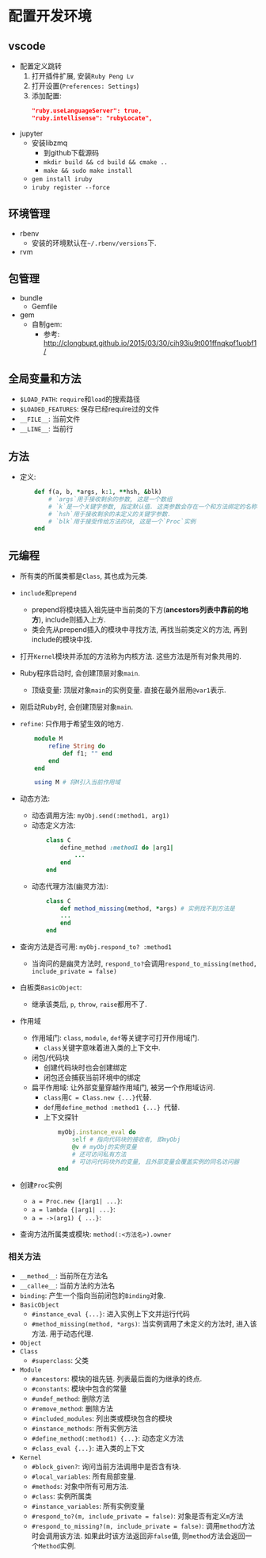 # 配置开发环境
## vscode
* 配置定义跳转
    1. 打开插件扩展, 安装`Ruby Peng Lv`
    2. 打开设置(`Preferences: Settings`)
    3. 添加配置: 
        ```json
        "ruby.useLanguageServer": true, 
        "ruby.intellisense": "rubyLocate", 
        ```
* jupyter
    * 安装libzmq
        * 到github下载源码
        * `mkdir build && cd build && cmake ..`
        * `make && sudo make install`
    * `gem install iruby`
    * `iruby register --force`

## 环境管理
* rbenv
    * 安装的环境默认在`~/.rbenv/versions`下. 
* rvm

## 包管理
* bundle
    * Gemfile
* gem
    * 自制gem: 
        * 参考: http://clongbupt.github.io/2015/03/30/cih93iu9t001ffnqkpf1uobf1/

## 全局变量和方法
* `$LOAD_PATH`: `require`和`load`的搜索路径
* `$LOADED_FEATURES`: 保存已经require过的文件
* `__FILE__`: 当前文件
* `__LINE__`: 当前行

## 方法
* 定义: 
    ```rb
        def f(a, b, *args, k:1, **hsh, &blk)
            # `args`用于接收剩余的参数, 这是一个数组
            # `k`是一个关键字参数, 指定默认值. 这类参数会存在一个和方法绑定的名称表中. 
            # `hsh`用于接收剩余的未定义的关键字参数. 
            # `blk`用于接受传给方法的块, 这是一个`Proc`实例
        end
    ```

## 元编程
* 所有类的所属类都是`Class`, 其也成为元类. 
* `include`和`prepend`
    * prepend将模块插入祖先链中当前类的下方(**ancestors列表中靠前的地方**), include则插入上方. 
    * 类会先从prepend插入的模块中寻找方法, 再找当前类定义的方法, 再到include的模块中找. 
* 打开`Kernel`模块并添加的方法称为内核方法. 这些方法是所有对象共用的. 
* Ruby程序启动时, 会创建顶层对象`main`. 
    * 顶级变量: 顶层对象`main`的实例变量. 直接在最外层用`@var1`表示. 
* 刚启动Ruby时, 会创建顶层对象`main`. 
* `refine`: 只作用于希望生效的地方. 
    ```rb
        module M
            refine String do
                def f1; "" end
            end
        end

        using M # 将M引入当前作用域
    ```

* 动态方法: 
    * 动态调用方法: `myObj.send(:method1, arg1)`
    * 动态定义方法: 
        ```rb
            class C
                define_method :method1 do |arg1|
                    ...
                end
            end
        ```
    * 动态代理方法(幽灵方法): 
        ```rb
            class C
                def method_missing(method, *args) # 实例找不到方法是
                ...
                end
            end
        ```
* 查询方法是否可用: `myObj.respond_to? :method1`
    * 当询问的是幽灵方法时, `respond_to?`会调用`respond_to_missing(method, include_private = false)`
* 白板类`BasicObject`: 
    * 继承该类后, `p`, `throw`, `raise`都用不了. 
* 作用域
    * 作用域门: `class`, `module`, `def`等关键字可打开作用域门. 
        * `class`关键字意味着进入类的上下文中. 
    * 闭包/代码块
        * 创建代码块时也会创建绑定
        * 闭包还会捕获当前环境中的绑定
    * 扁平作用域: 让外部变量穿越作用域门, 被另一个作用域访问. 
        * `class`用`C = Class.new {...}`代替. 
        * `def`用`define_method :method1 {...} `代替. 
        * 上下文探针
            ```rb
                myObj.instance_eval do
                    self # 指向代码块的接收者, 即myObj
                    @v # myObj的实例变量
                    # 还可访问私有方法
                    # 可访问代码块外的变量, 且外部变量会覆盖实例的同名访问器
                end
            ```
* 创建`Proc`实例
    * `a = Proc.new {|arg1| ...}`: 
    * `a = lambda {|arg1| ...}`: 
    * `a = ->(arg1) { ...}`: 
* 查询方法所属类或模块: `method(:<方法名>).owner`

### 相关方法
* `__method__`: 当前所在方法名
* `__callee__`: 当前方法的方法名
* `binding`: 产生一个指向当前闭包的`Binding`对象. 
* `BasicObject`
    * `#instance_eval {...}`: 进入实例上下文并运行代码
    * `#method_missing(method, *args)`: 当实例调用了未定义的方法时, 进入该方法. 用于动态代理. 
* `Object`
* `Class`
    * `#superclass`: 父类
* `Module`
    * `#ancestors`: 模块的祖先链. 列表最后面的为继承的终点. 
    * `#constants`: 模块中包含的常量
    * `#undef_method`: 删除方法
    * `#remove_method`: 删除方法
    * `#included_modules`: 列出类或模块包含的模块
    * `#instance_methods`: 所有实例方法
    * `#define_method(:method1) {...}`: 动态定义方法
    * `#class_eval {...}`: 进入类的上下文
* `Kernel`
    * `#block_given?`: 询问当前方法调用中是否含有块. 
    * `#local_variables`: 所有局部变量. 
    * `#methods`: 对象中所有可用方法. 
    * `#class`: 实例所属类
    * `#instance_variables`: 所有实例变量
    * `#respond_to?(m, include_private = false)`: 对象是否有定义`m`方法
    * `#respond_to_missing?(m, include_private = false)`: 调用`method`方法时会调用该方法. 如果此时该方法返回非`false`值, 则`method`方法会返回一个`Method`实例. 
